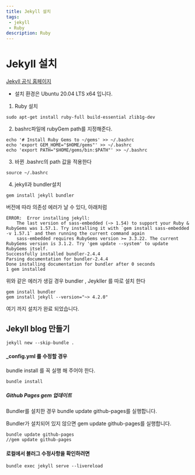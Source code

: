 ```yaml
---
title: Jekyll 설치
tags: 
 - jekyll
 - Ruby
description: Ruby 
---
```


# Jekyll 설치

[ Jekyll 공식 홈페이지](https://jekyllrb.com/ " Jekyll 공식 홈페이지")

- 설치 환경은 Ubuntu 20.04 LTS x64 입니다.

1.  Ruby 설치
```
sudo apt-get install ruby-full build-essential zlib1g-dev
```

2. bashrc파일에 rubyGem path를 지정해준다.  
```
echo '# Install Ruby Gems to ~/gems' >> ~/.bashrc
echo 'export GEM_HOME="$HOME/gems"' >> ~/.bashrc
echo 'export PATH="$HOME/gems/bin:$PATH"' >> ~/.bashrc
```
3. 바뀐 .bashrc의 path 값을 적용한다
```
source ~/.bashrc
```
4. jekyll과 bundler설치
```
gem install jekyll bundler
```
버전에 따라 의존성 에러가 날 수 있다, 아래처럼
```
ERROR:  Error installing jekyll:
	The last version of sass-embedded (~> 1.54) to support your Ruby & RubyGems was 1.57.1. Try installing it with `gem install sass-embedded -v 1.57.1` and then running the current command again
	sass-embedded requires RubyGems version >= 3.3.22. The current RubyGems version is 3.1.2. Try 'gem update --system' to update RubyGems itself.
Successfully installed bundler-2.4.4
Parsing documentation for bundler-2.4.4
Done installing documentation for bundler after 0 seconds
1 gem installed
```

위와 같은 에러가 생길 경우 bundler , Jeykller 를 따로 설치 한다
```
gem install bundler
gem install jekyll --version="~> 4.2.0"
```

여기 까지 설치가 완료 되었습니다.

## Jekyll blog 만들기
```
jekyll new --skip-bundle .
```

#### _config.yml 를 수정할 경우
bundle install 를 꼭 실행 해 주어야 한다.
```
bundle install
```

##### Github Pages gem 업데이트
Bundler를 설치한 경우 bundle update github-pages를 실행합니다.

Bundler가 설치되어 있지 않으면 gem update github-pages를 실행합니다.
```
bundle update github-pages
//gem update github-pages
```

#### 로컬에서 블러그 수정사항을 확인하려면
```
bundle exec jekyll serve --livereload
```
